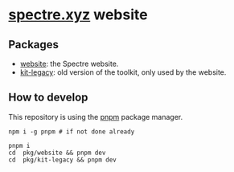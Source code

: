 # [spectre.xyz](https://spectre.xyz/) website

## Packages

- [website](./pkg/website): the Spectre website.
- [kit-legacy](./pkg/kit-legacy): old version of the toolkit, only used by the website.

## How to develop

This repository is using the [pnpm](https://pnpm.io/) package manager.

```
npm i -g pnpm # if not done already

pnpm i
cd  pkg/website && pnpm dev
cd  pkg/kit-legacy && pnpm dev
```
